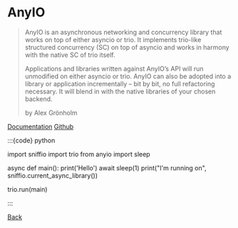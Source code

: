 # AnyIO

> AnyIO is an asynchronous networking and concurrency library that works on top of either asyncio or trio. It implements trio-like structured concurrency (SC) on top of asyncio and works in harmony with the native SC of trio itself.
>
> Applications and libraries written against AnyIO’s API will run unmodified on either asyncio or trio. AnyIO can also be adopted into a library or application incrementally – bit by bit, no full refactoring necessary. It will blend in with the native libraries of your chosen backend.
>
> by Alex Grönholm

[Documentation](https://anyio.readthedocs.io/en/stable/)
[Github](https://github.com/agronholm/anyio)

:::{code} python

import sniffio
import trio
from anyio import sleep


async def main():
    print('Hello')
    await sleep(1)
    print("I'm running on", sniffio.current_async_library())

trio.run(main)

:::

[Back](01-this_was_before_and_thats_related.md)
